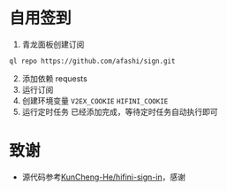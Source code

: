 # 自用签到
1. 青龙面板创建订阅

```shell
ql repo https://github.com/afashi/sign.git
```

2. 添加依赖
   requests
3. 运行订阅
4. 创建环境变量
   `V2EX_COOKIE`
   `HIFINI_COOKIE`
5. 运行定时任务
   已经添加完成，等待定时任务自动执行即可

# 致谢

- 源代码参考[KunCheng-He/hifini-sign-in](https://github.com/KunCheng-He/hifini-sign-in)，感谢